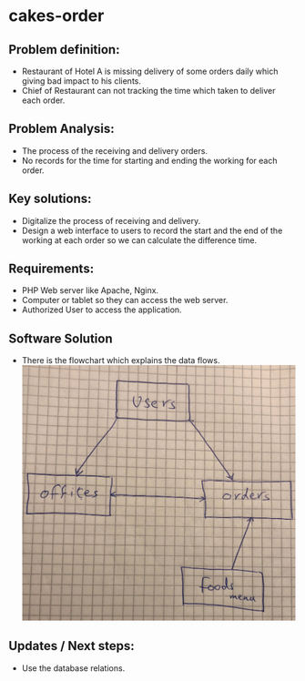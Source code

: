 # cakes-order

## Problem definition:
- Restaurant of Hotel A is missing delivery of some orders daily which giving bad impact to his clients.
- Chief of Restaurant can not tracking the time which taken to deliver each order.

## Problem Analysis:
- The process of the receiving and delivery orders.
- No records for the time for starting and ending the working for each order.

## Key solutions:
- Digitalize the process of receiving and delivery.
- Design a web interface to users to record the start and the end of the working at each order so we can calculate the difference time.

## Requirements:
- PHP Web server like Apache, Nginx.
- Computer or tablet so they can access the web server.
- Authorized User to access the application.

## Software Solution 
- There is the flowchart which explains the data flows.
![Chart](chart.png)


## Updates / Next steps:
- Use the database relations.
